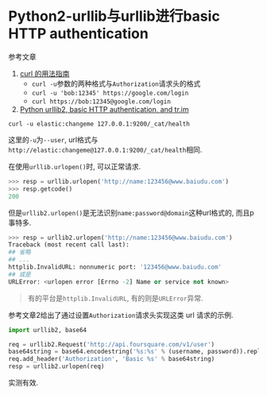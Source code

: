 # Python2-urllib与urllib进行basic HTTP authentication

参考文章

1. [curl 的用法指南](http://www.ruanyifeng.com/blog/2019/09/curl-reference.html)
    - `curl -u`参数的两种格式与`Authorization`请求头的格式
    - `curl -u 'bob:12345' https://google.com/login`
    - `curl https://bob:12345@google.com/login`
2. [Python urllib2, basic HTTP authentication, and tr.im](https://stackoverflow.com/questions/635113/python-urllib2-basic-http-authentication-and-tr-im)

```
curl -u elastic:changeme 127.0.0.1:9200/_cat/health
```

这里的`-u`为`--user`, url格式与`http://elastic:changeme@127.0.0.1:9200/_cat/health`相同.

在使用`urllib.urlopen()`时, 可以正常请求.

```py
>>> resp = urllib.urlopen('http://name:123456@www.baiudu.com')
>>> resp.getcode()
200
```

但是`urllib2.urlopen()`是无法识别`name:password@domain`这种url格式的, 而且p事特多.

```py
>>> resp = urllib2.urlopen('http://name:123456@www.baiudu.com')
Traceback (most recent call last):
## 省略
## ...
httplib.InvalidURL: nonnumeric port: '123456@www.baiudu.com'
## 或是
URLError: <urlopen error [Errno -2] Name or service not known>
```

> 有的平台是`httplib.InvalidURL`, 有的则是`URLError`异常.

参考文章2给出了通过设置`Authorization`请求头实现这类 url 请求的示例.

```py
import urllib2, base64

req = urllib2.Request('http://api.foursquare.com/v1/user')
base64string = base64.encodestring('%s:%s' % (username, password)).replace('\n', '')
req.add_header('Authorization', 'Basic %s' % base64string)   
resp = urllib2.urlopen(req)
```

实测有效.
